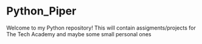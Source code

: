 # Python_Piper

Welcome to my Python repository!  This will contain assigments/projects for The Tech Academy and maybe some small personal ones
